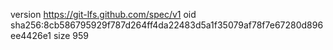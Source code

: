 version https://git-lfs.github.com/spec/v1
oid sha256:8cb586795929f787d264ff4da22483d5a1f35079af78f7e67280d896ee4426e1
size 959

